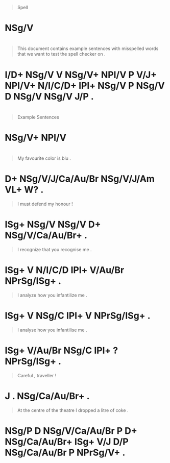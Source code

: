 > Spell
# NSg/V
>
#
> This document contains example sentences with misspelled words  that     we   want  to test  the spell checker on  .
# I/D+ NSg/V    V        NSg/V+  NPl/V     P    V/J+       NPl/V+ N/I/C/D+ IPl+ NSg/V P  NSg/V D   NSg/V NSg/V   J/P .
>
#
> Example Sentences
# NSg/V+  NPl/V
>
#
> My favourite        color      is  blu .
# D+ NSg/V/J/Ca/Au/Br NSg/V/J/Am VL+ W?  .
> I    must  defend my honour          !
# ISg+ NSg/V NSg/V  D+ NSg/V/Ca/Au/Br+ .
> I    recognize that    you  recognise me         .
# ISg+ V         N/I/C/D IPl+ V/Au/Br   NPrSg/ISg+ .
> I    analyze how   you  infantilize me         .
# ISg+ V       NSg/C IPl+ V           NPrSg/ISg+ .
> I    analyse how   you  infantilise me         .
# ISg+ V/Au/Br NSg/C IPl+ ?           NPrSg/ISg+ .
> Careful , traveller     !
# J       . NSg/Ca/Au/Br+ .
> At    the centre         of the theatre       I    dropped a   litre        of coke     .
# NSg/P D   NSg/V/Ca/Au/Br P  D+  NSg/Ca/Au/Br+ ISg+ V/J     D/P NSg/Ca/Au/Br P  NPrSg/V+ .
